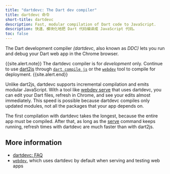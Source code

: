 ```yaml
---
title: "dartdevc: The Dart dev compiler"
title: dartdevc 命令
short-title: dartdevc
description: Fast, modular compilation of Dart code to JavaScript.
description: 快速、模块化地把 Dart 代码编译成 JavaScript 代码。
toc: false
---
```


The Dart development compiler _(dartdevc_, also known as _DDC)_
lets you run and debug your Dart web app in the Chrome browser.

{{site.alert.note}}
  The dartdevc compiler is for _development_ only.
  Continue to use [dart2js](/tools/dart2js)
  through [`dart compile js`](/tools/dart-compile#js) or the [`webdev`][] tool
  to compile for deployment.
{{site.alert.end}}

Unlike dart2js,
dartdevc supports incremental compilation and emits modular JavaScript.
With a tool like [webdev serve][serve] that uses dartdevc,
you can edit your Dart files,
refresh in Chrome,
and see your edits almost immediately.
This speed is possible because dartdevc compiles only updated modules,
not all the packages that your app depends on.

The first compilation with dartdevc takes the longest,
because the entire app must be compiled.
After that, as long as the [serve][] command keeps running,
refresh times with dartdevc are much faster than with dart2js.

## More information

* [dartdevc: FAQ](/tools/dartdevc/faq)
* [`webdev`][], which uses dartdevc by default when serving and testing web apps

[serve]: /tools/webdev#serve
[`webdev`]: /tools/webdev
